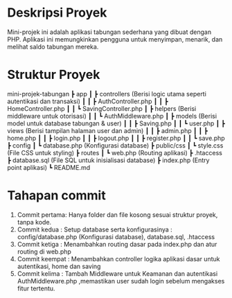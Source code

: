 
# Deskripsi Proyek  
Mini-projek ini adalah aplikasi tabungan sederhana yang dibuat dengan PHP. Aplikasi ini memungkinkan pengguna untuk menyimpan, menarik, dan melihat saldo tabungan mereka.

# Struktur Proyek  
mini-projek-tabungan
┣ app
┃ ┣ controllers (Berisi logic utama seperti autentikasi dan transaksi)
┃ ┃ ┣ AuthController.php
┃ ┃ ┣ HomeController.php
┃ ┃ ┗ SavingController.php
┃ ┣ helpers (Berisi middleware untuk otorisasi)
┃ ┃ ┗ AuthMiddleware.php
┃ ┣ models (Berisi model untuk database tabungan & user)
┃ ┃ ┣ Saving.php
┃ ┃ ┗ user.php
┃ ┣ views (Berisi tampilan halaman user dan admin)
┃ ┃ ┣ admin.php
┃ ┃ ┣ home.php
┃ ┃ ┣ login.php
┃ ┃ ┣ logout.php
┃ ┃ ┣ register.php
┃ ┃ ┗ save.php
┣ config
┃ ┗ database.php (Konfigurasi database)
┣ public/css
┃ ┗ style.css (File CSS untuk styling)
┣ routes
┃ ┗ web.php (Routing aplikasi)
┣ .htaccess
┣ database.sql (File SQL untuk inisialisasi database)
┣ index.php (Entry point aplikasi)
┗ README.md


# Tahapan commit 

1. Commit pertama: Hanya folder dan file kosong sesuai struktur proyek, tanpa kode.
2. Commit kedua : Setup database serta konfigurasinya : config/database.php (Konfigurasi database), database.sql, .htaccess 
3. Commit ketiga : Menambahkan routing dasar pada index.php dan atur routing di web.php
4. Commit keempat : Menambahkan controller logika aplikasi dasar untuk autentikasi, home dan saving 
5. Commit kelima : Tambah Middleware untuk Keamanan dan autentikasi AuthMiddleware.php ,memastikan user sudah login sebelum mengakses fitur tertentu.
